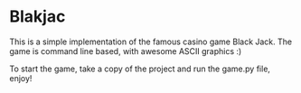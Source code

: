 # Blakjac

This is a simple implementation of the famous casino game Black Jack.
The game is command line based, with awesome ASCII graphics :)

To start the game, take a copy of the project and run the game.py file, enjoy!
